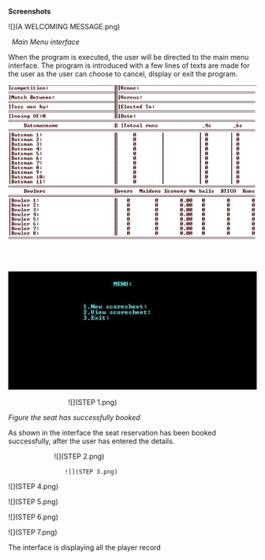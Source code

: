 **Screenshots**

![](A WELCOMING  MESSAGE.png)

` `*Main Menu interface*

When the program is executed, the user will be directed to the main menu interface. The program is introduced with a few lines of texts are made for the user as the user can choose to cancel, display or exit the program.

![](cricket-score-sheet-data.jpg)



`  `![](cricket-score-sheet-menu.jpg)



`                 `![](STEP 1.png)

*Figure the seat has successfully booked* 

As shown in the interface the seat reservation has been booked successfully, after the user has entered the details. 

`             `![](STEP 2.png)





                    ![](STEP 3.png)





![](STEP 4.png)
                                                             
 ![](STEP 5.png)                                         
                                        
                                                           

![](STEP 6.png)

![](STEP 7.png)

The interface is displaying all the player record



